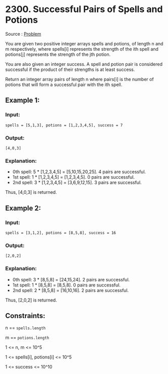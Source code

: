 # 2300. Successful Pairs of Spells and Potions

Source : [Problem](https://leetcode.com/problems/successful-pairs-of-spells-and-potions)

You are given two positive integer arrays spells and potions, of length n and m respectively, where spells[i] represents the strength of the ith spell and potions[j] represents the strength of the jth potion.

You are also given an integer success. A spell and potion pair is considered successful if the product of their strengths is at least success.

Return an integer array pairs of length n where pairs[i] is the number of potions that will form a successful pair with the ith spell.

## Example 1:

### Input:

    spells = [5,1,3], potions = [1,2,3,4,5], success = 7

### Output:

    [4,0,3]

### Explanation:

- 0th spell: 5 \* [1,2,3,4,5] = [5,10,15,20,25]. 4 pairs are successful.
- 1st spell: 1 \* [1,2,3,4,5] = [1,2,3,4,5]. 0 pairs are successful.
- 2nd spell: 3 \* [1,2,3,4,5] = [3,6,9,12,15]. 3 pairs are successful.

Thus, [4,0,3] is returned.

## Example 2:

### Input:

    spells = [3,1,2], potions = [8,5,8], success = 16

### Output:

    [2,0,2]

### Explanation:

- 0th spell: 3 \* [8,5,8] = [24,15,24]. 2 pairs are successful.
- 1st spell: 1 \* [8,5,8] = [8,5,8]. 0 pairs are successful.
- 2nd spell: 2 \* [8,5,8] = [16,10,16]. 2 pairs are successful.

Thus, [2,0,2] is returned.

## Constraints:

n == `spells.length`

m == `potions.length`

1 <= n, m <= 10^5

1 <= spells[i], potions[i] <= 10^5

1 <= success <= 10^10
